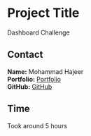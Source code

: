 # Project Title

Dashboard Challenge

## Contact

**Name:** Mohammad Hajeer  
**Portfolio:** [Portfolio](https://mohammadhajeer.github.io/Portfolio/)  
**GitHub:** [GitHub](https://mohammadhajeer.github.io/dashboard-htm-css/)

## Time

Took around 5 hours
